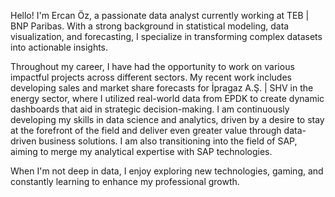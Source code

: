 Hello! I'm Ercan Öz, a passionate data analyst currently working at TEB | BNP Paribas. With a strong background in statistical modeling, data visualization, and forecasting, I specialize in transforming complex datasets into actionable insights.

Throughout my career, I have had the opportunity to work on various impactful projects across different sectors. My recent work includes developing sales and market share forecasts for İpragaz A.Ş. | SHV in the energy sector, where I utilized real-world data from EPDK to create dynamic dashboards that aid in strategic decision-making.
I am continuously developing my skills in data science and analytics, driven by a desire to stay at the forefront of the field and deliver even greater value through data-driven business solutions. I am also transitioning into the field of SAP, aiming to merge my analytical expertise with SAP technologies.

When I'm not deep in data, I enjoy exploring new technologies, gaming, and constantly learning to enhance my professional growth.

<!---
ErcannOz/ErcannOz is a ✨ special ✨ repository because its `README.md` (this file) appears on your GitHub profile.
You can click the Preview link to take a look at your changes.
--->
